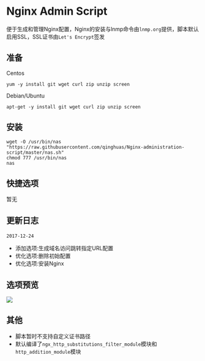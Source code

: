 # Nginx Admin Script
便于生成和管理Nginx配置，Nginx的安装与lnmp命令由`lnmp.org`提供，脚本默认启用SSL，SSL证书由`Let's Encrypt`签发

准备
---
Centos
```
yum -y install git wget curl zip unzip screen
```
Debian/Ubuntu
```
apt-get -y install git wget curl zip unzip screen
```

安装
---
```
wget -O /usr/bin/nas "https://raw.githubusercontent.com/qinghuas/Nginx-administration-script/master/nas.sh"
chmod 777 /usr/bin/nas
nas
```

快捷选项
---
暂无

更新日志
---
`2017-12-24`  
- 添加选项:生成域名访问跳转指定URL配置
- 优化选项:删除初始配置
- 优化选项:安装Nginx

选项预览
---
![](https://raw.githubusercontent.com/qinghuas/Nginx-Admin-Script/master/nas-1.4.png)

其他
---
- 脚本暂时不支持自定义证书路径
- 默认编译了`ngx_http_substitutions_filter_module`模块和`http_addition_module`模块
